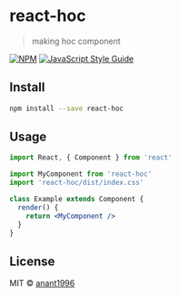 # react-hoc

> making hoc component 

[![NPM](https://img.shields.io/npm/v/react-hoc.svg)](https://www.npmjs.com/package/react-hoc) [![JavaScript Style Guide](https://img.shields.io/badge/code_style-standard-brightgreen.svg)](https://standardjs.com)

## Install

```bash
npm install --save react-hoc
```

## Usage

```jsx
import React, { Component } from 'react'

import MyComponent from 'react-hoc'
import 'react-hoc/dist/index.css'

class Example extends Component {
  render() {
    return <MyComponent />
  }
}
```

## License

MIT © [anant1996](https://github.com/anant1996)
